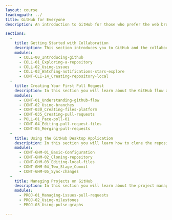 ```yaml
---
layout: course
leadingpath: ../
title: GitHub for Everyone
description: An introduction to GitHub for those who prefer the web browser and graphical clients.

sections:
  -
    title: Getting Started with Collaboration
    description: This section introduces you to GitHub and the collaboration features we will use throughout the class.
    modules:
      - COLL-00_Introducing-github
      - COLL-01_Exploring-a-repository
      - COLL-02_Using-issues
      - COLL-03_Watching-notifications-stars-explore
      - CONT-CLI-14_Creating-repository-local
  -
    title: Creating Your First Pull Request
    description: In this section you will learn about the GitHub flow and create your first pull request.
    modules:
      - CONT-01_Understanding-github-flow
      - CONT-02_Using-branches
      - CONT-030_Creating-files-platform
      - CONT-035_Creating-pull-requests
      - POLL-01_Pace-poll-01
      - CONT-04_Editing-pull-request-files
      - CONT-05_Merging-pull-requests
  -
    title: Using the GitHub Desktop Application
    description: In this section you will learn how to clone the repository to your desktop and work locally to make changes.
    modules:
      - CONT-GHM-01_Basic-Configuration
      - CONT-GHM-02_Cloning-repository
      - CONT-GHM-03_Editing-local-files
      - CONT-GHM-04_Two_Stage_Commit
      - CONT-GHM-05_Sync-changes
  -
    title: Managing Projects on GitHub
    description: In this section you will learn about the project management features in GitHub.
    modules:
      - PROJ-01_Managing-issues-pull-requests
      - PROJ-02_Using-milestones
      - PROJ-03_Using-pulse-graphs

---
```

